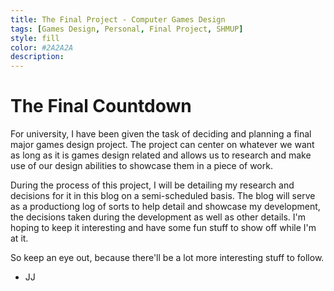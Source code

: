 ```yaml
---
title: The Final Project - Computer Games Design
tags: [Games Design, Personal, Final Project, SHMUP]
style: fill
color: #2A2A2A
description: 
---
```


The Final Countdown
=============

For university, I have been given the task of deciding and planning a final major games design project. The project can center on whatever we want as long as it is games design related and allows us to research and make use of our design abilities to showcase them in a piece of work.

During the process of this project, I will be detailing my research and decisions for it in this blog on a semi-scheduled basis. The blog will serve as a productiong log of sorts to help detail and showcase my development, the decisions taken during the development as well as other details. I'm hoping to keep it interesting and have some fun stuff to show off while I'm at it.

So keep an eye out, because there'll be a lot more interesting stuff to follow.

- JJ